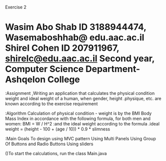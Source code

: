 Exercise 2

Wasim Abo Shab ID 3188944474, Wasemaboshhab@ edu.aac.ac.il
Shirel Cohen ID 207911967, shirelc@edu.aac.ac.il
Second year, Computer Science Department- Ashqelon College
================================================

:Assignment
,Writing an application that calculates  the physical condition
weight and ideal weight of a human, when gender, height
.physique, etc. are known according to the exercise requirement

:Algorithm
Calculation of physical condition - weight is by the BMI Body
Mass Index in accordance with the following formula, for both
men and women:  BMI = W / H^2
:and the ideal weight according to the formula
.ideal weight = (height - 100 + (age / 10)) * 0.9 * slimness

:Main Goals
To design using MVC pattern
      Using Multi Panels
     Using Group Of Buttons and Radio Buttons
  Using sliders



()To start the calculations, run the class Main.java





	
